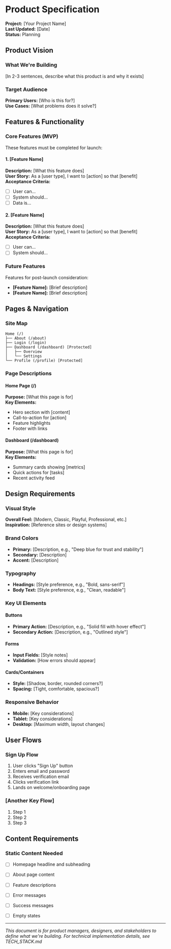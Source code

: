 # Product Specification

**Project:** [Your Project Name]  
**Last Updated:** [Date]  
**Status:** Planning

## Product Vision

### What We're Building
[In 2-3 sentences, describe what this product is and why it exists]

### Target Audience
**Primary Users:** [Who is this for?]  
**Use Cases:** [What problems does it solve?]

## Features & Functionality

### Core Features (MVP)
These features must be completed for launch:

#### 1. [Feature Name]
**Description:** [What this feature does]  
**User Story:** As a [user type], I want to [action] so that [benefit]  
**Acceptance Criteria:**
- [ ] User can...
- [ ] System should...
- [ ] Data is...

#### 2. [Feature Name]
**Description:** [What this feature does]  
**User Story:** As a [user type], I want to [action] so that [benefit]  
**Acceptance Criteria:**
- [ ] User can...
- [ ] System should...

### Future Features
Features for post-launch consideration:

- **[Feature Name]:** [Brief description]
- **[Feature Name]:** [Brief description]

## Pages & Navigation

### Site Map
```
Home (/)
├── About (/about)
├── Login (/login)
├── Dashboard (/dashboard) [Protected]
│   ├── Overview
│   └── Settings
└── Profile (/profile) [Protected]
```

### Page Descriptions

#### Home Page (/)
**Purpose:** [What this page is for]  
**Key Elements:**
- Hero section with [content]
- Call-to-action for [action]
- Feature highlights
- Footer with links

#### Dashboard (/dashboard)
**Purpose:** [What this page is for]  
**Key Elements:**
- Summary cards showing [metrics]
- Quick actions for [tasks]
- Recent activity feed

## Design Requirements

### Visual Style
**Overall Feel:** [Modern, Classic, Playful, Professional, etc.]  
**Inspiration:** [Reference sites or design systems]

### Brand Colors
- **Primary:** [Description, e.g., "Deep blue for trust and stability"]
- **Secondary:** [Description]
- **Accent:** [Description]

### Typography
- **Headings:** [Style preference, e.g., "Bold, sans-serif"]
- **Body Text:** [Style preference, e.g., "Clean, readable"]

### Key UI Elements

#### Buttons
- **Primary Action:** [Description, e.g., "Solid fill with hover effect"]
- **Secondary Action:** [Description, e.g., "Outlined style"]

#### Forms
- **Input Fields:** [Style notes]
- **Validation:** [How errors should appear]

#### Cards/Containers
- **Style:** [Shadow, border, rounded corners?]
- **Spacing:** [Tight, comfortable, spacious?]

### Responsive Behavior
- **Mobile:** [Key considerations]
- **Tablet:** [Key considerations]
- **Desktop:** [Maximum width, layout changes]

## User Flows

### Sign Up Flow
1. User clicks "Sign Up" button
2. Enters email and password
3. Receives verification email
4. Clicks verification link
5. Lands on welcome/onboarding page

### [Another Key Flow]
1. Step 1
2. Step 2
3. Step 3

## Content Requirements

### Static Content Needed
- [ ] Homepage headline and subheading
- [ ] About page content
- [ ] Feature descriptions
- [ ] Error messages
- [ ] Success messages
- [ ] Empty states


---

*This document is for product managers, designers, and stakeholders to define what we're building. For technical implementation details, see TECH_STACK.md*